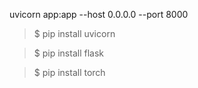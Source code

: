 uvicorn app:app --host 0.0.0.0 --port 8000

> $ pip install uvicorn

> $ pip install flask

> $ pip install torch